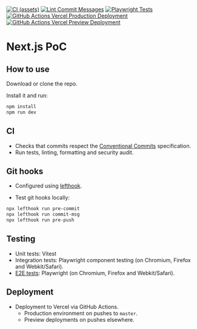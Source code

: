 [![CI (assets)](https://github.com/remusa/poc-next.js/actions/workflows/ci.yml/badge.svg?branch=master)](https://github.com/remusa/poc-next.js/actions/workflows/ci.yml)
[![Lint Commit Messages](https://github.com/remusa/poc-next.js/actions/workflows/commitlint.yml/badge.svg?branch=master)](https://github.com/remusa/poc-next.js/actions/workflows/commitlint.yml)
[![Playwright Tests](https://github.com/remusa/poc-next.js/actions/workflows/playwright.yml/badge.svg?branch=master)](https://github.com/remusa/poc-next.js/actions/workflows/playwright.yml)
[![GitHub Actions Vercel Production Deployment](https://github.com/remusa/poc-next.js/actions/workflows/cd.yml/badge.svg?branch=master)](https://github.com/remusa/poc-next.js/actions/workflows/cd.yml)
[![GitHub Actions Vercel Preview Deployment](https://github.com/remusa/poc-next.js/actions/workflows/cd-preview.yml/badge.svg)](https://github.com/remusa/poc-next.js/actions/workflows/cd-preview.yml)

# Next.js PoC

## How to use

Download or clone the repo.

Install it and run:

```sh
npm install
npm run dev
```

## CI

- Checks that commits respect the [Conventional Commits](https://www.conventionalcommits.org/en/v1.0.0/) specification.
- Run tests, linting, formatting and security audit.

## Git hooks

- Configured using [lefthook](https://github.com/evilmartians/lefthook).

- Test git hooks locally:

```bash
npx lefthook run pre-commit
npx lefthook run commit-msg
npx lefthook run pre-push
```

## Testing

- Unit tests: Vitest
- Integration tests: Playwright component testing (on Chromium, Firefox and Webkit/Safari).
- [E2E tests](./tests/e2e): Playwright (on Chromium, Firefox and Webkit/Safari).

## Deployment

- Deployment to Vercel via GitHub Actions.
  - Production environment on pushes to `master`.
  - Preview deployments on pushes elsewhere.
